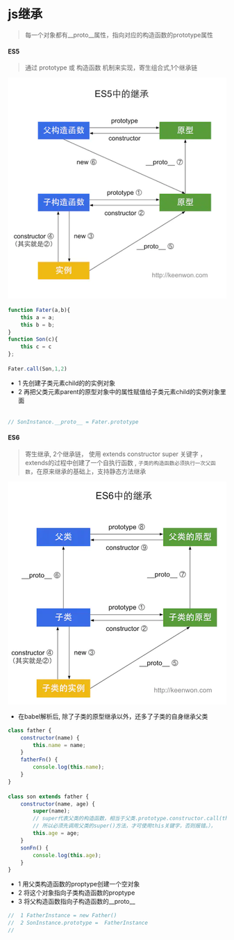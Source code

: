 # js继承


 > 每一个对象都有__proto__属性，指向对应的构造函数的prototype属性



####  ES5 


> 通过 prototype 或 构造函数 机制来实现，寄生组合式,1个继承链

![ES5继承流程.png](ES5继承流程.png)

```js
function Fater(a,b){
    this a = a;
    this b = b;
}
function Son(c){
    this c = c
};

Fater.call(Son,1,2)
```

+ 1 先创建子类元素child的的实例对象
+ 2 再把父类元素parent的原型对象中的属性赋值给子类元素child的实例对象里面

```js

// SonInstance.__proto__ = Fater.prototype

```



#### ES6

> 寄生继承, 2个继承链， 使用 extends   constructor  super 关键字 ， extends的过程中创建了一个自执行函数 , `子类的构造函数必须执行一次父函数`，在原来继承的基础上，支持静态方法继承

![ES6继承流程.png](ES6继承流程.png)

+ 在babel解析后, 除了子类的原型继承以外，还多了子类的自身继承父类


```js
class father {
    constructor(name) {
        this.name = name;
    }
    fatherFn() {
        console.log(this.name);
    }
}

class son extends father {
    constructor(name, age) {
        super(name);
        // super代表父类的构造函数，相当于父类.prototype.constructor.call(this)  
        // 所以必须先调用父类的super()方法，才可使用this关键字，否则报错。），
        this.age = age;
    }
    sonFn() {
        console.log(this.age);
    }
}
```

+ 1  用父类构造函数的proptype创建一个空对象
+ 2  将这个对象指向子类构造函数的proptype
+ 3  将父构造函数指向子构造函数的__proto__


```js
//  1 FatherInstance = new Father()
//  2 SonInstance.prototype =  FatherInstance
//   

 
```





